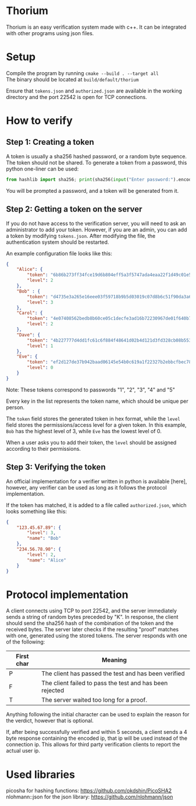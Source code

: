# Thorium
Thorium is an easy verification system made with c++. It can be integrated with other programs using json files.
# Setup
Compile the program by running `cmake --build . --target all`  
The binary should be located at `build/default/thorium`

Ensure that `tokens.json` and `authorized.json` are available in the working directory and the port 22542 is open for TCP connections.
# How to verify
## Step 1: Creating a token
A token is usually a sha256 hashed password, or a random byte sequence. The token should not be shared. To generate a token from a password, this python one-liner can be used:
```python
from hashlib import sha256; print(sha256(input("Enter password:").encode()).digest().hex())
```
You will be prompted a password, and a token will be generated from it.
## Step 2: Getting a token on the server
If you do not have access to the verification server, you will need to ask an administrator to add your token. However, if you are an admin, you can add a token by modifying `tokens.json`. After modifying the file, the authentication system should be restarted.

An example configuration file looks like this:
```json
{
	"Alice": {
		"token": "6b86b273ff34fce19d6b804eff5a3f5747ada4eaa22f1d49c01e52ddb7875b4b",
		"level": 2
	},
	"Bob" : {
		"token": "d4735e3a265e16eee03f59718b9b5d03019c07d8b6c51f90da3a666eec13ab35",
		"level": 3
	},
	"Carol": {
		"token": "4e07408562bedb8b60ce05c1decfe3ad16b72230967de01f640b7e4729b49fce",
		"level": 2
	},
	"Dave": {
		"token": "4b227777d4dd1fc61c6f884f48641d02b4d121d3fd328cb08b5531fcacdabf8a",
		"level": 1
	},
	"Eve": {
		"token": "ef2d127de37b942baad06145e54b0c619a1f22327b2ebbcfbec78f5564afe39d",
		"level": 0
	}
}
```
Note: These tokens correspond to passwords "1", "2", "3", "4" and "5"

Every key in the list represents the token name, which should be unique per person.

The `token` field stores the generated token in hex format, while the `level` field stores the permissions/access level for a given token. In this example, `Bob` has the highest level of 3, while `Eve` has the lowest level of 0.

When a user asks you to add their token, the `level` should be assigned according to their permissions.
## Step 3: Verifying the token
An official implementation for a verifier written in python is available [here], however, any verifier can be used as long as it follows the protocol implementation.

If the token has matched, it is added to a file called `authorized.json`, which looks something like this:
```json
{
	"123.45.67.89": {
        "level": 3,
        "name": "Bob"
    },
	"234.56.78.90": {
        "level": 2,
        "name": "Alice"
    }
}
```
# Protocol implementation
A client connects using TCP to port 22542, and the server immediately sends a string of random bytes preceded by "K". In response, the client should send the sha256 hash of the combination of the token and the received bytes. The server later checks if the resulting "proof" matches with one, generated using the stored tokens. The server responds with one of the following:

| First char | Meaning                                                  |
| ---------- | -------------------------------------------------------- |
| P          | The client has passed the test and has been verified     | 
| F          | The client failed to pass the test and has been rejected |
| T          | The server waited too long for a proof.                  |

Anything following the initial character can be used to explain the reason for the verdict, however that is optional.

If, after being successfully verified and within 5 seconds, a client sends a 4 byte response containing the encoded ip, that ip will be used instead of the connection ip. This allows for third party verification clients to report the actual user ip.
# Used libraries
picosha for hashing functions: https://github.com/okdshin/PicoSHA2 <br>
nlohmann::json for the json library: https://github.com/nlohmann/json

